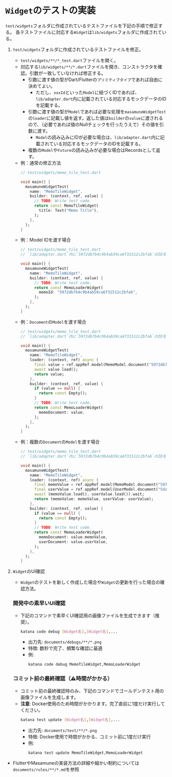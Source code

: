 # `Widget`のテストの実装

`test/widgets`フォルダに作成されているテストファイルを下記の手順で修正する。
各テストファイルに対応する`Widget`は`lib/widgets`フォルダに作成されている。

1. `test/widgets`フォルダに作成されているテストファイルを修正。
    - `test/widgets/**/*_test.dart`ファイルを開く。
    - 対応する`lib/widgets/**/*.dart`ファイルを開き、コンストラクタを確認。引数が一致していなければ修正する。
        - 引数に渡す値の型がDart/Flutterの`プリミティブタイプ`であれば自由に決めてよい。
            - ただし、`xxxId`といった`Model`に紐づくIDであれば、`lib/adapter.dart`内に記載されている対応するモックデータのIDを記載する。
        - 引数に渡す値の型が`Model`であれば必要な処理を`masamuneWidgetTest`の`loader`に記載し値を返す。返した値は`builder`の`value`に渡されるので、（必要であれば値のNullチェックを行ったうえで）その値を引数に渡す。
            - `Model`の読み込みにIDが必要な場合は、`lib/adapter.dart`内に記載されている対応するモックデータのIDを記載する。
        - 複数の`Model`や`Future`の読み込みが必要な場合はRecordsとして返す。
    - 例：通常の修正方法
        ```dart
        // test/widgets/memo_tile_test.dart

        void main() {
          masamuneWidgetTest(
            name: "MemoTileWidget",
            builder: (context, ref, value) {
              // TODO: Write test code.
              return const MemoTileWidget(
                title: Text("Memo Title"),
              );
            },
          );
        }
        ```
    - 例：Model IDを渡す場合
        ```dart
        // test/widgets/memo_tile_test.dart
        // `lib/adapter.dart`内に`5972db7b4c9b4ab59ca6f31512c2bfab`のIDを持つ`MemoModel`が定義されている前提

        void main() {
          masamuneWidgetTest(
            name: "MemoTileWidget",
            builder: (context, ref, value) {
              // TODO: Write test code.
              return const MemoLoaderWidget(
                memoId: "5972db7b4c9b4ab59ca6f31512c2bfab",
              );
            },
          );
        }
        ```
    - 例：`Document`の`Model`を渡す場合
        ```dart
        // test/widgets/memo_tile_test.dart
        // `lib/adapter.dart`内に`5972db7b4c9b4ab59ca6f31512c2bfab`のIDを持つ`MemoModel`が定義されている前提

        void main() {
          masamuneWidgetTest(
            name: "MemoTileWidget",
            loader: (context, ref) async {
              final value = ref.appRef.model(MemoModel.document("5972db7b4c9b4ab59ca6f31512c2bfab"));
              await value.load();
              return value;
            },
            builder: (context, ref, value) {
              if (value == null) {
                return const Empty();
              }
              // TODO: Write test code.
              return const MemoLoaderWidget(
                memoDocument: value,
              );
            },
          );
        }
        ```
    - 例：複数の`Document`の`Model`を渡す場合
        ```dart
        // test/widgets/memo_tile_test.dart
        // `lib/adapter.dart`内に`5972db7b4c9b4ab59ca6f31512c2bfab`のIDを持つ`MemoModel`と`5da16680f3234c6a9781505cc9080909`のIDを持つ`UserModel`が定義されている前提

        void main() {
          masamuneWidgetTest(
            name: "MemoTileWidget",
            loader: (context, ref) async {
              final memoValue = ref.appRef.model(MemoModel.document("5972db7b4c9b4ab59ca6f31512c2bfab"));
              final userValue = ref.appRef.model(UserModel.document("5da16680f3234c6a9781505cc9080909"));
              await (memoValue.load(), userValue.load()).wait;
              return (memoValue: memoValue, userValue: userValue);
            },
            builder: (context, ref, value) {
              if (value == null) {
                return const Empty();
              }
              // TODO: Write test code.
              return const MemoLoaderWidget(
                memoDocument: value.memoValue,
                userDocument: value.userValue,
              );
            },
          );
        }
        ```
2. `Widget`のUI確認
    - `Widget`のテストを新しく作成した場合や`Widget`の更新を行った場合の確認方法。

    ### 開発中の素早いUI確認
    - 下記のコマンドで素早くUI確認用の画像ファイルを生成できます（推奨）。
        ```bash
        katana code debug [Widget名],[Widget名],...
        ```
        - 出力先: `documents/debugs/**/*.png`
        - 特徴: 数秒で完了、頻繁な確認に最適
        - 例:
            ```bash
            katana code debug MemoTileWidget,MemoLoaderWidget
            ```

    ### コミット前の最終確認（⚠️時間がかかる）
    - コミット前の最終確認時のみ、下記のコマンドでゴールデンテスト用の画像ファイルを生成します。
    - **注意**: Docker使用のため時間がかかります。完了直前に1度だけ実行してください。
        ```bash
        katana test update [Widget名],[Widget名],...
        ```
        - 出力先: `documents/test/**/*.png`
        - 特徴: Docker使用で時間がかかる、コミット前に1度だけ実行
        - 例:
            ```bash
            katana test update MemoTileWidget,MemoLoaderWidget
            ```

- FlutterやMasamuneの実装方法の詳細や細かい制約については`documents/rules/**/*.md`を参照
